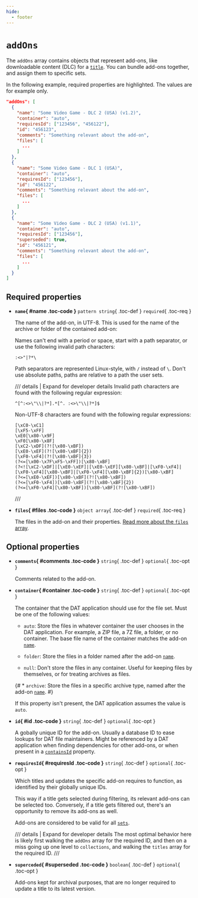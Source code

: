 ```yaml
---
hide:
  - footer
---
```


# `addOns`

The `addOns` array contains objects that represent add-ons, like downloadable content
(DLC) for a [`title`](titles.md). You can bundle add-ons together, and assign them to
specific sets.

In the following example, required properties are highlighted. The values are for example
only.

``` {.json .copy hl_lines="3 8-10"}
"addOns": [
  {
    "name": "Some Video Game - DLC 2 (USA) (v1.2)",
    "container": "auto",
    "requiresId": ["123456", "456122"],
    "id": "456123",
    "comments": "Something relevant about the add-on",
    "files": [
      ...
    ]
  },
  {
    "name": "Some Video Game - DLC 1 (USA)",
    "container": "auto",
    "requiresId": ["123456"],
    "id": "456122",
    "comments": "Something relevant about the add-on",
    "files": [
      ...
    ]
  },
  {
    "name": "Some Video Game - DLC 2 (USA) (v1.1)",
    "container": "auto",
    "requiresId": ["123456"],
    "superseded": true,
    "id": "456121",
    "comments": "Something relevant about the add-on",
    "files": [
      ...
    ]
  }
]
```

## Required properties

<div class="definition-list" markdown>

* **`name`{ #name .toc-code }** `pattern string`{ .toc-def } `required`{ .toc-req }

    The name of the add-on, in UTF-8. This is used for the name of the archive or folder
    of the contained add-on:

    Names can't end with a period or space, start with a path separator, or use the
    following invalid path characters:

    ```
    :<>"|?*\
    ```

    Path separators are represented Linux-style, with `/` instead of `\`. Don't use
    absolute paths, paths are relative to a path the user sets.

    /// details | Expand for developer details
    Invalid path characters are found with the following regular expression:

    ``` {.text .copy}
    ^[^:<>\"\\|?*].*[^. :<>\"\\|?*]$
    ```

    Non-UTF-8 characters are found with the following regular expressions:

    ``` {.text .copy}
    [\xC0-\xC1]
    [\xF5-\xFF]
    \xE0[\x80-\x9F]
    \xF0[\x80-\x8F]
    [\xC2-\xDF](?![\x80-\xBF])
    [\xE0-\xEF](?![\x80-\xBF]{2})
    [\xF0-\xF4](?![\x80-\xBF]{3})
    (?<=[\x00-\x7F\xF5-\xFF])[\x80-\xBF]
    (?<![\xC2-\xDF]|[\xE0-\xEF]|[\xE0-\xEF][\x80-\xBF]|[\xF0-\xF4]|[\xF0-\xF4][\x80-\xBF]|[\xF0-\xF4][\x80-\xBF]{2})[\x80-\xBF]
    (?<=[\xE0-\xEF])[\x80-\xBF](?![\x80-\xBF])
    (?<=[\xF0-\xF4])[\x80-\xBF](?![\x80-\xBF]{2})
    (?<=[\xF0-\xF4][\x80-\xBF])[\x80-\xBF](?![\x80-\xBF])
    ```
    ///

* **`files`{ #files .toc-code }** `object array`{ .toc-def } `required`{ .toc-req }

    The files in the add-on and their properties.
    [Read more about the `files` array](files-addOns.md).

</div>

## Optional properties

<div class="definition-list" markdown>

* **`comments`{ #comments .toc-code }** `string`{ .toc-def } `optional`{ .toc-opt }

    Comments related to the add-on.

* **`container`{ #container .toc-code }** `string`{ .toc-def } `optional`{ .toc-opt }

    The container that the DAT application should use for the file set. Must be one of the
    following values:

    * `auto`: Store the files in whatever container the user chooses in the DAT
      application. For example, a ZIP file, a 7Z file, a folder, or no container. The base
      file name of the container matches the add-on [`name`](addOns.md#name).

    * `folder`: Store the files in a folder named after the add-on
      [`name`](addOns.md#name).

    * `null`: Don't store the files in any container. Useful for keeping files by
      themselves, or for treating archives as files.

    {# * `archive`: Store the files in a specific archive type, named after the
      add-on [`name`](addOns.md#name). #}

    If this property isn't present, the DAT application assumes the value is `auto`.

* **`id`{ #id .toc-code }** `string`{ .toc-def } `optional`{ .toc-opt }

    A gobally unique ID for the add-on. Usually a database ID to ease lookups for DAT file
    maintainers. Might be referenced by a DAT application when finding dependencies for
    other add-ons, or when present in a [`containsId`](titles.md#containsId) property.

* **`requiresId`{ #requiresId .toc-code }** `string`{ .toc-def } `optional`{ .toc-opt }

    Which titles and updates the specific add-on requires to function, as identified by
    their globally unique IDs.

    This way if a title gets selected during filtering, its relevant add-ons can be
    selected too. Conversely, if a title gets filtered out, there's an opportunity to
    remove its add-ons as well.

    Add-ons are considered to be valid for all [`sets`](sets.md).

    /// details | Expand for developer details
    The most optimal behavior here is likely first walking the `addOns` array for the
    required ID, and then on a miss going up one level to `collections`, and walking the
    `titles` array for the required ID.
    ///

* **`superceded`{ #superseded .toc-code }** `boolean`{ .toc-def } `optional`{ .toc-opt }

    Add-ons kept for archival purposes, that are no longer required to update a title to
    its latest version.

</div>
